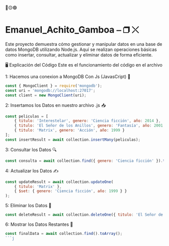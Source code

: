🔴🟡🟢  
# Emanuel_Achito_Gamboa ⎯ ❐ ⤬


Este proyecto demuestra cómo gestionar y manipular datos en una base de datos MongoDB utilizando Node.js. Aquí se realizan operaciones básicas como insertar, consultar, actualizar y eliminar datos de forma eficiente.



🖥️ Explicación del Código
Este es el funcionamiento del código en el archivo

1: Hacemos una conexion a MongoDB Con Js (JavasCript) 🔗
```js
const { MongoClient } = require('mongodb');
const uri = 'mongodb://localhost:27017';
const client = new MongoClient(uri);
```

2: Insertamos los Datos en nuestro archivo .js 📥

```js
const peliculas = [
    { titulo: 'Interestelar', genero: 'Ciencia ficción', año: 2014 },
    { titulo: 'El Señor de los Anillos', genero: 'Fantasía', año: 2001 },
    { titulo: 'Matrix', genero: 'Acción', año: 1999 }
];
const insertResult = await collection.insertMany(peliculas);
```

3: Consultar los Datos 🔍


```js
const consulta = await collection.find({ genero: 'Ciencia ficción' }).toArray();
```


4: Actualizar los Datos ✍️

```js
const updateResult = await collection.updateOne(
    { titulo: 'Matrix' },
    { $set: { genero: 'Ciencia ficción', año: 1999 } }
);
```

5: Eliminar los Datos 🚮

```js
const deleteResult = await collection.deleteOne({ titulo: 'El Señor de los Anillos' });
```


6: Mostrar los Datos Restantes 👀

```js
const finalData = await collection.find().toArray();
```j




